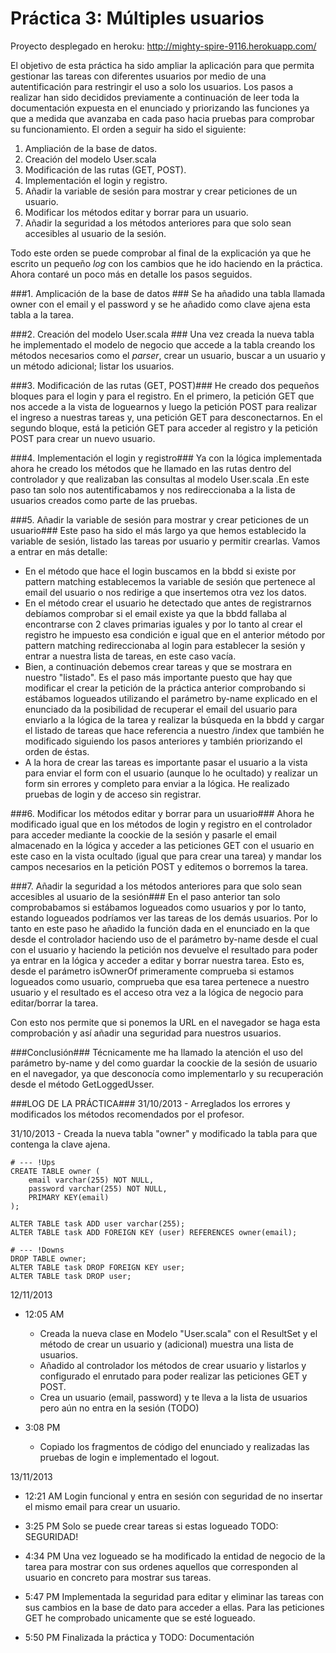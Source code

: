 
# Práctica 3: Múltiples usuarios #

Proyecto desplegado en heroku: http://mighty-spire-9116.herokuapp.com/


El objetivo de esta práctica ha sido ampliar la aplicación para que permita gestionar las tareas con diferentes usuarios por medio de una autentificación para restringir el uso a solo los usuarios.
Los pasos a realizar han sido decididos previamente a continuación de leer toda la documentación expuesta en el enunciado y priorizando las funciones ya que a medida que avanzaba en cada paso hacia pruebas para comprobar su funcionamiento. El orden a seguir ha sido el siguiente:

1. Ampliación de la base de datos.
2. Creación del modelo User.scala
3. Modificación de las rutas (GET, POST).
4. Implementación el login y registro.
5. Añadir la variable de sesión para mostrar y crear peticiones de un usuario.
6. Modificar los métodos editar y borrar para un usuario.
7. Añadir la seguridad a los métodos anteriores para que solo sean accesibles al usuario de la sesión.

Todo este orden se puede comprobar al final de la explicación ya que he escrito un pequeño *log* con los cambios que he ido haciendo en la práctica. Ahora contaré un poco más en detalle los pasos seguidos.


###1. Amplicación de la base de datos ###
Se ha añadido una tabla llamada owner con el email y el password y se he añadido como clave ajena esta tabla a la tarea.

###2. Creación del modelo User.scala ###
Una vez creada la nueva tabla he implementado el modelo de negocio que accede a la tabla creando los métodos necesarios como el *parser*, crear un usuario, buscar a un usuario y un método adicional; listar los usuarios.

###3. Modificación de las rutas (GET, POST)###
He creado dos pequeños bloques para el login y para el registro. En el primero, la petición GET que nos accede a la vista de loguearnos y luego la petición POST para realizar el ingreso a nuestras tareas y, una petición GET para desconectarnos. En el segundo bloque, está la petición GET para acceder al registro y la petición POST para crear un nuevo usuario.


###4. Implementación el login y registro###
Ya con la lógica implementada ahora he creado los métodos que he llamado en las rutas dentro del controlador y que realizaban las consultas al modelo User.scala .En este paso tan solo nos autentificabamos y nos redireccionaba a la lista de usuarios creados como parte de las pruebas.

###5. Añadir la variable de sesión para mostrar y crear peticiones de un usuario###
Este paso ha sido el más largo ya que hemos establecido la variable de sesión, listado las tareas por usuario y permitir crearlas. Vamos a entrar en más detalle:

- En el método que hace el login buscamos en la bbdd si existe por pattern matching establecemos la variable de sesión que pertenece al email del usuario o nos redirige a que insertemos otra vez los datos.
- En el método crear el usuario he detectado que antes de registrarnos debíamos comprobar si el email existe ya que la bbdd fallaba al encontrarse con 2 claves primarias iguales y por lo tanto al crear el registro he impuesto esa condición e igual que en el anterior método por pattern matching redireccionaba al login para establecer la sesión y entrar a nuestra lista de tareas, en este caso vacía.
- Bien, a continuación debemos crear tareas y que se mostrara en nuestro "listado". Es el paso más importante puesto que hay que modificar el crear la petición de la práctica anterior comprobando si estábamos logueados utilizando el parámetro by-name explicado en el enunciado da la posibilidad de recuperar el email del usuario para enviarlo a la lógica de la tarea y realizar la búsqueda en la bbdd y cargar el listado de tareas que hace referencia a nuestro /index que también he modificado siguiendo los pasos anteriores y también priorizando el orden de éstas.
- A la hora de crear las tareas es importante pasar el usuario a la vista para enviar el form con el usuario (aunque lo he ocultado) y realizar un form sin errores y completo para enviar a la lógica.
He realizado pruebas de login y de acceso sin registrar.

###6. Modificar los métodos editar y borrar para un usuario###
Ahora he modificado igual que en los métodos de login y registro en el controlador para acceder mediante la coockie de la sesión y pasarle el email almacenado en la lógica y acceder a las peticiones GET con el usuario en este caso en la vista ocultado (igual que para crear una tarea) y mandar los campos necesarios en la petición POST y editemos o borremos la tarea.

###7. Añadir la seguridad a los métodos anteriores para que solo sean accesibles al usuario de la sesión###
En el paso anterior tan solo comprobabamos si estábamos logueados como usuarios y por lo tanto, estando logueados podríamos ver las tareas de los demás usuarios. Por lo tanto en este paso he añadido la función dada en el enunciado en la que desde el controlador haciendo uso de el parámetro by-name desde el cual con el usuario y haciendo la petición nos devuelve el resultado para poder ya entrar en la lógica y acceder a editar y borrar nuestra tarea. Esto es, desde el parámetro isOwnerOf primeramente comprueba si estamos logueados como usuario, comprueba que esa tarea pertenece a nuestro usuario y el resultado es el acceso otra vez a la lógica de negocio para editar/borrar la tarea.

Con esto nos permite que si ponemos la URL en el navegador se haga esta comprobación y así añadir una seguridad para nuestros usuarios.

###Conclusión###
Técnicamente me ha llamado la atención el uso del parámetro by-name y del como guardar la coockie de la sesión de usuario en el navegador, ya que desconocía como implementarlo y su recuperación desde el método GetLoggedUsser.

###LOG DE LA PRÁCTICA###
31/10/2013 - Arreglados los errores y modificados los métodos recomendados por el profesor.

31/10/2013 - Creada la nueva tabla "owner" y modificado la tabla para que contenga la clave ajena.

	# --- !Ups
	CREATE TABLE owner (
		email varchar(255) NOT NULL,
		password varchar(255) NOT NULL,
		PRIMARY KEY(email)
	);
	
	ALTER TABLE task ADD user varchar(255);
	ALTER TABLE task ADD FOREIGN KEY (user) REFERENCES owner(email);
	
	# --- !Downs
	DROP TABLE owner;
	ALTER TABLE task DROP FOREIGN KEY user;
	ALTER TABLE task DROP user;

12/11/2013

 - 12:05 AM

 	- Creada la nueva clase en Modelo "User.scala" con el ResultSet y el método de crear un usuario y (adicional) muestra una lista de usuarios.
 	- Añadido al controlador los métodos de crear usuario y listarlos y configurado el enrutado para poder realizar las peticiones GET y POST.
 	- Crea un usuario (email, password) y te lleva a la lista de usuarios pero aún no entra en la sesión (TODO)

- 3:08 PM
	- Copiado los fragmentos de código del enunciado y realizadas las pruebas de login e implementado el logout.

13/11/2013

- 12:21 AM Login funcional y entra en sesión con seguridad de no insertar el mismo email para crear un usuario. 

- 3:25 PM Solo se puede crear tareas si estas logueado
TODO: SEGURIDAD!

- 4:34 PM Una vez logueado se ha modificado la entidad de negocio de la tarea para mostrar con sus ordenes aquellos que corresponden al usuario en concreto para mostrar sus tareas. 
- 5:47 PM Implementada la seguridad para editar y eliminar las tareas con sus cambios en la base de dato para acceder a ellas. Para las peticiones GET he comprobado unicamente que se esté logueado.

- 5:50 PM Finalizada la práctica y TODO: Documentación













